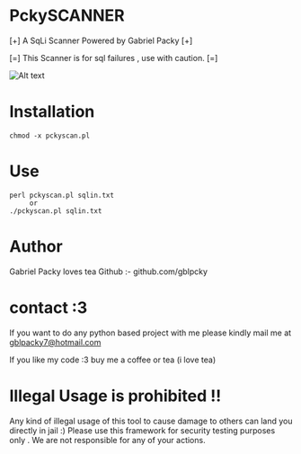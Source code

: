 # PckySCANNER
[+] A SqLi Scanner Powered by Gabriel Packy [+]

[=] This Scanner is for sql failures , use with caution. [=]
  

![Alt text](http://blog.it-securityguard.com/wp-content/uploads/2013/05/Bildschirmfoto-2013-05-06-um-20.50.48.png "Screenshot")

# Installation
```
chmod -x pckyscan.pl

```
# Use
```
perl pckyscan.pl sqlin.txt
     or
./pckyscan.pl sqlin.txt
```

# Author 

Gabriel Packy loves tea
Github :- github.com/gblpcky
 
# contact :3 

If you want to do any python based project with me please kindly mail me at gblpacky7@hotmail.com

If you like my code :3 buy me a coffee or tea (i love tea)

# Illegal Usage is prohibited !!

Any kind of illegal usage of this tool to cause damage to others can land you directly in jail :)
Please use this framework for security testing purposes only .
We are not responsible for any of your actions.
 
